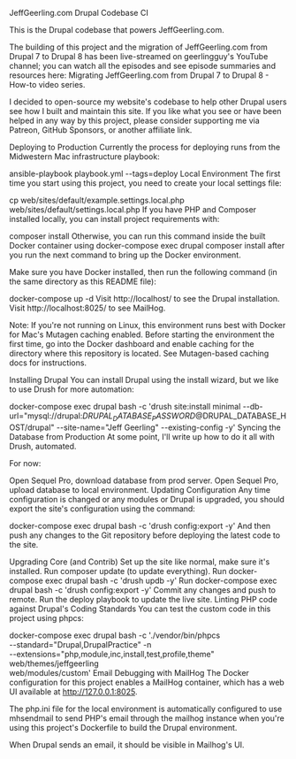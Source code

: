 JeffGeerling.com Drupal Codebase
CI

This is the Drupal codebase that powers JeffGeerling.com.

The building of this project and the migration of JeffGeerling.com from Drupal 7 to Drupal 8 has been live-streamed on geerlingguy's YouTube channel; you can watch all the episodes and see episode summaries and resources here: Migrating JeffGeerling.com from Drupal 7 to Drupal 8 - How-to video series.

I decided to open-source my website's codebase to help other Drupal users see how I built and maintain this site. If you like what you see or have been helped in any way by this project, please consider supporting me via Patreon, GitHub Sponsors, or another affiliate link.

Deploying to Production
Currently the process for deploying runs from the Midwestern Mac infrastructure playbook:

ansible-playbook playbook.yml --tags=deploy
Local Environment
The first time you start using this project, you need to create your local settings file:

cp web/sites/default/example.settings.local.php web/sites/default/settings.local.php
If you have PHP and Composer installed locally, you can install project requirements with:

composer install
Otherwise, you can run this command inside the built Docker container using docker-compose exec drupal composer install after you run the next command to bring up the Docker environment.

Make sure you have Docker installed, then run the following command (in the same directory as this README file):

docker-compose up -d
Visit http://localhost/ to see the Drupal installation. Visit http://localhost:8025/ to see MailHog.

Note: If you're not running on Linux, this environment runs best with Docker for Mac's Mutagen caching enabled. Before starting the environment the first time, go into the Docker dashboard and enable caching for the directory where this repository is located. See Mutagen-based caching docs for instructions.

Installing Drupal
You can install Drupal using the install wizard, but we like to use Drush for more automation:

docker-compose exec drupal bash -c 'drush site:install minimal --db-url="mysql://drupal:$DRUPAL_DATABASE_PASSWORD@$DRUPAL_DATABASE_HOST/drupal" --site-name="Jeff Geerling" --existing-config -y'
Syncing the Database from Production
At some point, I'll write up how to do it all with Drush, automated.

For now:

Open Sequel Pro, download database from prod server.
Open Sequel Pro, upload database to local environment.
Updating Configuration
Any time configuration is changed or any modules or Drupal is upgraded, you should export the site's configuration using the command:

docker-compose exec drupal bash -c 'drush config:export -y'
And then push any changes to the Git repository before deploying the latest code to the site.

Upgrading Core (and Contrib)
Set up the site like normal, make sure it's installed.
Run composer update (to update everything).
Run docker-compose exec drupal bash -c 'drush updb -y'
Run docker-compose exec drupal bash -c 'drush config:export -y'
Commit any changes and push to remote.
Run the deploy playbook to update the live site.
Linting PHP code against Drupal's Coding Standards
You can test the custom code in this project using phpcs:

docker-compose exec drupal bash -c './vendor/bin/phpcs \
  --standard="Drupal,DrupalPractice" -n \
  --extensions="php,module,inc,install,test,profile,theme" \
  web/themes/jeffgeerling \
  web/modules/custom'
Email Debugging with MailHog
The Docker configuration for this project enables a MailHog container, which has a web UI available at http://127.0.0.1:8025.

The php.ini file for the local environment is automatically configured to use mhsendmail to send PHP's email through the mailhog instance when you're using this project's Dockerfile to build the Drupal environment.

When Drupal sends an email, it should be visible in Mailhog's UI.